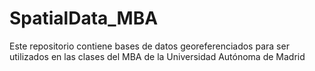 # SpatialData_MBA
Este repositorio contiene bases de datos georeferenciados para ser utilizados en las clases del MBA de la Universidad Autónoma de Madrid
